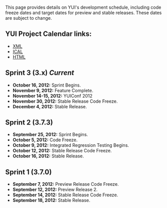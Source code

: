 This page provides details on YUI's development schedule, including code freeze dates and target dates for preview and stable releases. These dates are subject to change.

YUI Project Calendar links:
--------------------------- 
* [XML](https://www.google.com/calendar/feeds/fcde7kbrqnu7iccq9ofi9lqqf8%40group.calendar.google.com/public/basic)
* [ICAL](https://www.google.com/calendar/ical/fcde7kbrqnu7iccq9ofi9lqqf8%40group.calendar.google.com/public/basic.ics)
* [HTML](https://www.google.com/calendar/embed?src=fcde7kbrqnu7iccq9ofi9lqqf8%40group.calendar.google.com&ctz=America/Los_Angeles)

Sprint 3 (3.x) *Current*
----------------------

* **October 16, 2012:** Sprint Begins.
* **November 9, 2012:** Feature Complete.
* **November 14-15, 2012:** YUIConf 2012
* **November 30, 2012:** Stable Release Code Freeze. 
* **December 4, 2012:** Stable Release.

Sprint 2 (3.7.3)
----------------

* **September 25, 2012:** Sprint Begins.
* **October 5, 2012:** Code Freeze.
* **October 9, 2012:** Integrated Regression Testing Begins.
* **October 12, 2012:** Stable Release Code Freeze.
* **October 16, 2012:** Stable Release.

Sprint 1 (3.7.0)
----------------

* **September 7, 2012:** Preview Release Code Freeze.
* **September 12, 2012:** Preview Release 2.
* **September 14, 2012:** Stable Release Code Freeze.
* **September 18, 2012:** Stable Release.
